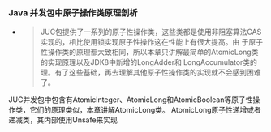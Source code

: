 ### Java 并发包中原子操作类原理剖析  
+ >JUC包提供了一系列的原子性操作类，这些类都是使用非阻塞算法CAS实现的，相比使用锁实现原子性操作这在性能上有很大提高。由
  >于原子性操作类的原理都大致相同，所以本章只讲解最简单的AtomicLong类的实现原理以及JDK8中新增的LongAdder和
  >LongAccumulator类的理。有了这些基础，再去理解其他原子性操作类的实现就不会感到困难了。

JUC并发包中包含有Atomiclnteger、AtomicLong和AtomicBoolean等原子性操作类，它们的原理类似，本章讲解AtomicLong类。
AtomicLong原子性递增或者递减类，其内部使用Unsafe来实现  
